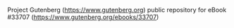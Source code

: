 Project Gutenberg (https://www.gutenberg.org) public repository for eBook #33707 (https://www.gutenberg.org/ebooks/33707)
